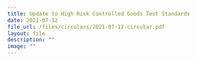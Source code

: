 ```yaml
---
title: Update to High Risk Controlled Goods Test Standards
date: 2021-07-12
file_url: /files/circulars/2021-07-12-circular.pdf
layout: file
description: ""
image: ""
---
```

